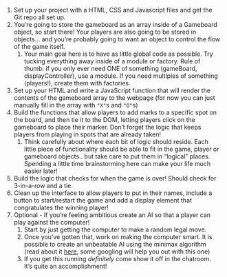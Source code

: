 1.  Set up your project with a HTML, CSS and Javascript files and get the Git repo all set up.
2.  You’re going to store the gameboard as an array inside of a Gameboard object, so start there! Your players are also going to be stored in objects… and you’re probably going to want an object to control the flow of the game itself.
    1.  Your main goal here is to have as little global code as possible. Try tucking everything away inside of a module or factory. Rule of thumb: if you only ever need ONE of something (gameBoard, displayController), use a module. If you need multiples of something (players!), create them with factories.
3.  Set up your HTML and write a JavaScript function that will render the contents of the gameboard array to the webpage (for now you can just manually fill in the array with `"X"`s and `"O"`s)
4.  Build the functions that allow players to add marks to a specific spot on the board, and then tie it to the DOM, letting players click on the gameboard to place their marker. Don’t forget the logic that keeps players from playing in spots that are already taken!
    1.  Think carefully about where each bit of logic should reside. Each little piece of functionality should be able to fit in the game, player or gameboard objects.. but take care to put them in “logical” places. Spending a little time brainstorming here can make your life much easier later!
5.  Build the logic that checks for when the game is over! Should check for 3-in-a-row and a tie.
6.  Clean up the interface to allow players to put in their names, include a button to start/restart the game and add a display element that congratulates the winning player!
7.  Optional - If you’re feeling ambitious create an AI so that a player can play against the computer!
    1.  Start by just getting the computer to make a random legal move.
    2.  Once you’ve gotten that, work on making the computer smart. It is possible to create an unbeatable AI using the minimax algorithm (read about it [here](https://en.wikipedia.org/wiki/Minimax), some googling will help you out with this one)
    3.  If you get this running _definitely_ come show it off in the chatroom. It’s quite an accomplishment!